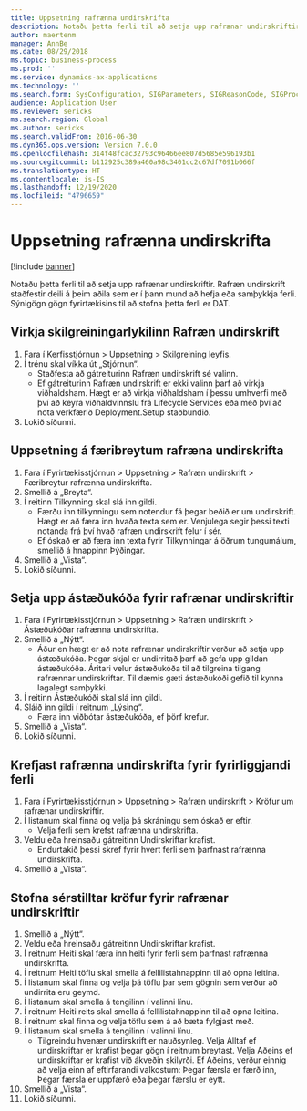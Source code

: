 ```yaml
---
title: Uppsetning rafrænna undirskrifta
description: Notaðu þetta ferli til að setja upp rafrænar undirskriftir.
author: maertenm
manager: AnnBe
ms.date: 08/29/2018
ms.topic: business-process
ms.prod: ''
ms.service: dynamics-ax-applications
ms.technology: ''
ms.search.form: SysConfiguration, SIGParameters, SIGReasonCode, SIGProcSetup
audience: Application User
ms.reviewer: sericks
ms.search.region: Global
ms.author: sericks
ms.search.validFrom: 2016-06-30
ms.dyn365.ops.version: Version 7.0.0
ms.openlocfilehash: 314f48fcac32793c96466ee807d5685e596193b1
ms.sourcegitcommit: b112925c389a460a98c3401cc2c67df7091b066f
ms.translationtype: HT
ms.contentlocale: is-IS
ms.lasthandoff: 12/19/2020
ms.locfileid: "4796659"
---
```

# <a name="set-up-electronic-signatures"></a>Uppsetning rafrænna undirskrifta

[!include [banner](../../includes/banner.md)]

Notaðu þetta ferli til að setja upp rafrænar undirskriftir. Rafræn undirskrift staðfestir deili á þeim aðila sem er í þann mund að hefja eða samþykkja ferli. Sýnigögn gögn fyrirtækisins til að stofna þetta ferli er DAT.


## <a name="enable-the-electronic-signature-configuration-key"></a>Virkja skilgreiningarlykilinn Rafræn undirskrift
1. Fara í Kerfisstjórnun > Uppsetning > Skilgreining leyfis.
2. Í trénu skal víkka út „Stjórnun“.
    * Staðfesta að gátreiturinn Rafræn undirskrift sé valinn.  
    * Ef gátreiturinn Rafræn undirskrift er ekki valinn þarf að virkja viðhaldsham. Hægt er að virkja viðhaldsham í þessu umhverfi með því að keyra viðhaldvinnslu frá Lifecycle Services eða með því að nota verkfærið Deployment.Setup staðbundið.  
3. Lokið síðunni.

## <a name="set-up-electronic-signature-parameters"></a>Uppsetning á færibreytum rafræna undirskrifta
1. Fara í Fyrirtækisstjórnun > Uppsetning > Rafræn undirskrift > Færibreytur rafrænna undirskrifta.
2. Smellið á „Breyta“.
3. Í reitinn Tilkynning skal slá inn gildi.
    * Færðu inn tilkynningu sem notendur fá þegar beðið er um undirskrift. Hægt er að færa inn hvaða texta sem er. Venjulega segir þessi texti notanda frá því hvað rafræn undirskrift felur í sér.  
    * Ef óskað er að færa inn texta fyrir Tilkynningar á öðrum tungumálum, smellið á hnappinn Þýðingar.  
4. Smellið á „Vista“.
5. Lokið síðunni.

## <a name="set-up-reason-codes-for-electronic-signatures"></a>Setja upp ástæðukóða fyrir rafrænar undirskriftir
1. Fara í Fyrirtækisstjórnun > Uppsetning > Rafræn undirskrift > Ástæðukóðar rafrænna undirskrifta.
2. Smellið á „Nýtt“.
    * Áður en hægt er að nota rafrænar undirskriftir verður að setja upp ástæðukóða. Þegar skjal er undirritað þarf að gefa upp gildan ástæðukóða.     Áritari velur ástæðukóða til að tilgreina tilgang rafrænnar undirskriftar. Til dæmis gæti ástæðukóði gefið til kynna lagalegt samþykki.  
3. Í reitinn Ástæðukóði skal slá inn gildi.
4. Sláið inn gildi í reitnum „Lýsing“.
    * Færa inn viðbótar ástæðukóða, ef þörf krefur.  
5. Smellið á „Vista“.
6. Lokið síðunni.

## <a name="require-electronic-signatures-for-existing-processes"></a>Krefjast rafrænna undirskrifta fyrir fyrirliggjandi ferli
1. Fara í Fyrirtækisstjórnun > Uppsetning > Rafræn undirskrift > Kröfur um rafrænar undirskriftir.
2. Í listanum skal finna og velja þá skráningu sem óskað er eftir.
    * Velja ferli sem krefst rafrænna undirskrifta.  
3. Veldu eða hreinsaðu gátreitinn Undirskriftar krafist.
    * Endurtakið þessi skref fyrir hvert ferli sem þarfnast rafrænna undirskrifta.  
4. Smellið á „Vista“.

## <a name="create-a-custom-requirement-for-electronic-signatures"></a>Stofna sérstilltar kröfur fyrir rafrænar undirskriftir
1. Smellið á „Nýtt“.
2. Veldu eða hreinsaðu gátreitinn Undirskriftar krafist.
3. Í reitnum Heiti skal færa inn heiti fyrir ferli sem þarfnast rafrænna undirskrifta.
4. Í reitnum Heiti töflu skal smella á fellilistahnappinn til að opna leitina.
5. Í listanum skal finna og velja þá töflu þar sem gögnin sem verður að undirrita eru geymd.
6. Í listanum skal smella á tengilinn í valinni línu.
7. Í reitnum Heiti reits skal smella á fellilistahnappinn til að opna leitina.
8. Í reitnum skal finna og velja töflu sem á að bæta fylgjast með.
9. Í listanum skal smella á tengilinn í valinni línu.
    * Tilgreindu hvenær undirskrift er nauðsynleg.     Velja Alltaf ef undirskriftar er krafist þegar gögn í reitnum breytast.     Velja Aðeins ef undirskriftar er krafist við ákveðin skilyrði. Ef Aðeins, verður einnig að velja einn af eftirfarandi valkostum: Þegar færsla er færð inn, Þegar færsla er uppfærð eða þegar færslu er eytt.  
10. Smellið á „Vista“.
11. Lokið síðunni.

